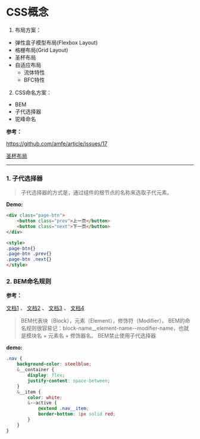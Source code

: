 

# CSS概念

1. 布局方案：
 - 弹性盒子模型布局(Flexbox Layout)
 - 格栅布局(Grid Layout)
 - 圣杯布局
 - 自适应布局
    - 流体特性
    - BFC特性


2. CSS命名方案：
 - BEM
 - 子代选择器
 - 驼峰命名


**参考：**

https://github.com/amfe/article/issues/17

[圣杯布局](https://my.oschina.net/jsan/blog/368543)

---

### 1. 子代选择器

> 子代选择器的方式是，通过组件的根节点的名称来选取子代元素。

**Demo:**

```html
<div class="page-btn">
	<button class="prev">上一页</button>
	<button class="next">下一页</button>
</div>

<style>
.page-btn{}
.page-btn .prev{}
.page-btn .next{}
</style>
```


### 2. BEM命名规则

**参考：**

[文档1](http://www.w3cplus.com/css/bem-definitions.html) 、 
[文档2](http://www.w3cplus.com/css/battling-bem-extended-edition-common-problems-and-how-to-avoid-them.html)  、 
[文档3](http://www.w3cplus.com/preprocessor/getting-sass-y-with-bem.html) 、
[文档4](http://blog.lxjwlt.com/front-end/2015/10/08/why-bem.html)  

> BEM代表块（Block），元素（Element），修饰符（Modifier）。
> BEM的命名规则很容易记：block-name__element-name--modifier-name，也就是模块名 + 元素名 + 修饰器名。
> BEM禁止使用子代选择器

**demo:**

```scss
.nav {
    background-color: steelblue;
    &__container {
        display: flex;
        justify-content: space-between;
    }
    &__item {
        color: white;
        &--active {
            @extend .nav__item;
            border-bottom: 1px solid red;
        }
    }
}
```














